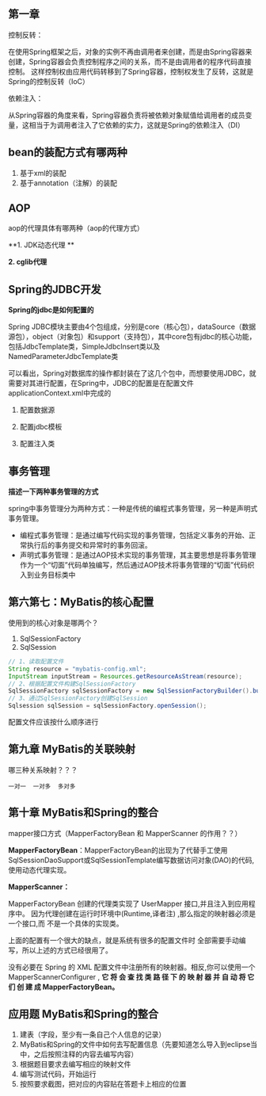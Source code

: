 ##  第一章
控制反转：

在使用Spring框架之后，对象的实例不再由调用者来创建，而是由Spring容器来创建，Spring容器会负责控制程序之间的关系，而不是由调用者的程序代码直接控制。
这样控制权由应用代码转移到了Spring容器，控制权发生了反转，这就是Spring的控制反转（IoC）

依赖注入：

从Spring容器的角度来看，Spring容器负责将被依赖对象赋值给调用者的成员变量，这相当于为调用者注入了它依赖的实力，这就是Spring的依赖注入（DI）

##  bean的装配方式有哪两种

1. 基于xml的装配
2. 基于annotation（注解）的装配


##  AOP
aop的代理具体有哪两种（aop的代理方式）

**1. JDK动态代理 **

**2. cglib代理**

## Spring的JDBC开发
**Spring的jdbc是如何配置的**

Spring JDBC模块主要由4个包组成，分别是core（核心包），dataSource（数据源包），object（对象包）和support（支持包），其中core包有jdbc的核心功能，包括JdbcTemplate类，SimpleJdbcInsert类以及NamedParameterJdbcTemplate类

可以看出，Spring对数据库的操作都封装在了这几个包中，而想要使用JDBC，就需要对其进行配置，在Spring中，JDBC的配置是在配置文件applicationContext.xml中完成的

1. 配置数据源

   <bean id = "dataSource" class="org.springframework.jdbc.xxxxxxxxx">

   <!-- 数据库驱动 -->

   <property name="driverClassName" value="com.mysql.jdbc.Driver"/>

   <!-- 连接数据库的url -->

   <property name="url" value="jdbc:mysql://localhost:3306/spring"/>

   <!-- 用户名 -->

   <property name="username" value="root"/>

   <!-- 密码 -->

   <property name="password" value="root"/>

   </bean>

2. 配置jdbc模板

   <bean id="jdbcTemplate" class="xxxxxx">

   <property name = "dataSource" ref="dataSource"/>

   </bean>

3. 配置注入类

   <bean id="xxx" class="xxx">

   <property name="jdbcTemplate" ref="jdbcTemplate" />

   </bean>



##  事务管理
**描述一下两种事务管理的方式**

spring中事务管理分为两种方式：一种是传统的编程式事务管理，另一种是声明式事务管理。

+ 编程式事务管理：是通过编写代码实现的事务管理，包括定义事务的开始、正常执行后的事务提交和异常时的事务回滚。
+ 声明式事务管理：是通过AOP技术实现的事务管理，其主要思想是将事务管理作为一个“切面”代码单独编写，然后通过AOP技术将事务管理的“切面”代码织入到业务目标类中

##  第六第七：MyBatis的核心配置
使用到的核心对象是哪两个？

1. SqlSessionFactory
2. SqlSession



```Java
// 1、读取配置文件
String resource = "mybatis-config.xml";
InputStream inputStream = Resources.getResourceAsStream(resource);
// 2、根据配置文件构建SqlSessionFactory
SqlSessionFactory sqlSessionFactory = new SqlSessionFactoryBuilder().build(inputStream);
// 3、通过SqlSessionFactory创建SqlSession
Sqlsession sqlSession = sqlSessionFactory.openSession();
```

配置文件应该按什么顺序进行

##  第九章 MyBatis的关联映射
哪三种关系映射？？？

```
一对一  一对多  多对多
```



##  第十章 MyBatis和Spring的整合
mapper接口方式（MapperFactoryBean 和 MapperScanner  的作用？？）

**MapperFactoryBean**：MapperFactoryBean的出现为了代替手工使用SqlSessionDaoSupport或SqlSessionTemplate编写数据访问对象(DAO)的代码,使用动态代理实现。

**MapperScanner：**

MapperFactoryBean 创建的代理类实现了 UserMapper 接口,并且注入到应用程序中。 因为代理创建在运行时环境中(Runtime,译者注) ,那么指定的映射器必须是一个接口,而 不是一个具体的实现类。

上面的配置有一个很大的缺点，就是系统有很多的配置文件时 全部需要手动编写，所以上述的方式已经很用了。

没有必要在 Spring 的 XML 配置文件中注册所有的映射器。相反,你可以使用一个 MapperScannerConfigurer , **它 将 会 查 找 类 路 径 下 的 映 射 器 并 自 动 将 它 们 创 建 成 MapperFactoryBean。**

##  应用题  MyBatis和Spring的整合
1. 建表（字段，至少有一条自己个人信息的记录）
2. MyBatis和Spring的文件中如何去写配置信息（先要知道怎么导入到eclipse当中，之后按照注释的内容去编写内容）
3. 根据题目要求去编写相应的映射文件
4. 编写测试代码，开始运行
5. 按照要求截图，把对应的内容贴在答题卡上相应的位置